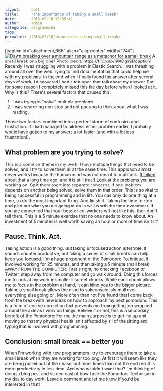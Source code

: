 ```yaml
---
layout:     post
title:      "The importance of taking a small break"
date:       2016-05-16 12:35:42
author:     admin
categories: programming
tags:  
permalink: /2016/05/16/importance-taking-small-break/
---
```

[caption id="attachment_666" align="aligncenter" width="744"][![Dawn breaking over a mountain range as a metaphor for a small break](https://ironboundsoftware.com/blog/wp-content/uploads/2016/05/14401853494_c48699ea58_k-1-744x374.jpg)](https://ironboundsoftware.com/blog/wp-content/uploads/2016/05/14401853494_c48699ea58_k-1.jpg) A small break or a big one? Photo credit: https://flic.kr/p/nWDghS[/caption] Recently I was struggling with a problem in Elastic Search. I was thrashing around all over the web trying to find documentation that could help me with my problems. In the end when I finally found the answer after several days of work, I discovered I had a tab open that talk about my answer. But for some reason I completely missed this the day before when I looked at it. Why is this? There's several factors that caused this: 

  1. I was trying to "solve" multiple problems
  2. I was searching non-stop and not pausing to think about what I was reading.

Those two factors combined into a perfect storm of confusion and frustration. If I had managed to address either problem earlier, I probably would have gotten to my answers a lot faster (and with a lot less frustration!). 

## What problem are you trying to solve?

This is a common theme in my work: I have multiple things that need to be solved, and I try to solve them all at the same time. This approach almost never works because the human mind was not meant to multitask. ([I talked about that a long time ago](https://ironboundsoftware.com/blog/2005/08/23/multitasking-just-say-no/), and it is still true!) Look at the problems you are working on. Split them apart into separate concerns. If one problem depends on another being solved, solve them in that order. This is so vital to being successful in programming and in life: You can only do one thing at a time, so do the most important thing. And finish it. Taking the time to stop and plan out what you are going to do is well worth the time investment. If you are concerned that your boss or co-workers will not like this, then don't tell them. This is a 5 minute exercise that no one needs to know about. An investment of 5 minutes is well worth saving an hour or more of time isn't it? 

## Pause. Think. Act.

Taking action is a good thing. But taking unfocused action is terrible. It sounds counter productive, but taking a series of small breaks can help keep you focused. I'm a huge proponent of the [Pomodoro Technique](http://www.pomodorotechnique.com/). It involved working for 25 minutes, and then taking a 5 minute small break AWAY FROM THE COMPUTER. That's right, no checking Facebook or Twitter, step away from the computer and go walk around. Doing this forces me to look at my work in smaller discreet chunks. While each chunk allows me to focus in the problem at hand, it can blind you to the bigger picture. Taking a small break allows the mind to subconsciously mull over everything else going on. More often than not I've found that I come back from the break with new ideas on how to approach my next pomodoro. This is a form of course correction that prevents me from getting too wrapped around the axle as I work on things. Believe it or not, this is a secondary benefit of the Pomodoro: For me the main purpose is to get me up and moving so that my physical health isn't affected by all of the sitting and typing that is involved with programming. 

## Conclusion: small break == better you

When I'm working with new programmers I try to encourage them to take a small break when they are working for too long. At first it will seem like they are being pulled out of the chase, but more times than not the end result is more productivity in less time. And who wouldn't want that? I'm thinking of doing a blog post and screen cast of how I use the Pomodoro Technique in my day to day work. Leave a comment and let me know if you'd be interested in that!
